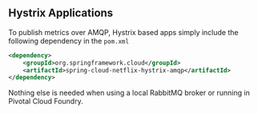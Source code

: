 ## Hystrix Applications

To publish metrics over AMQP, Hystrix based apps simply include the following dependency in the `pom.xml`
```xml
<dependency>
    <groupId>org.springframework.cloud</groupId>
    <artifactId>spring-cloud-netflix-hystrix-amqp</artifactId>
</dependency>
```

Nothing else is needed when using a local RabbitMQ broker or running in Pivotal Cloud Foundry.

